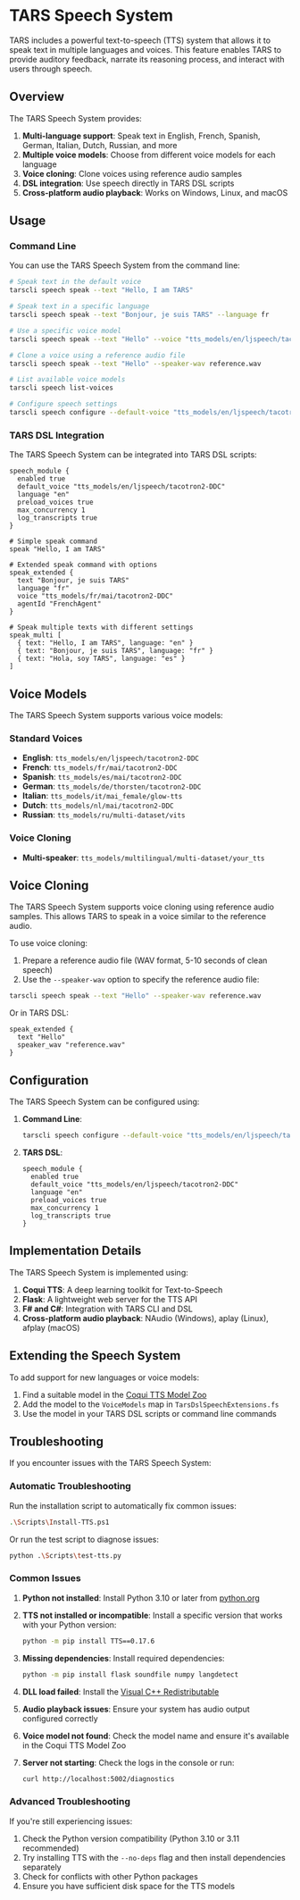# TARS Speech System

TARS includes a powerful text-to-speech (TTS) system that allows it to speak text in multiple languages and voices. This feature enables TARS to provide auditory feedback, narrate its reasoning process, and interact with users through speech.

## Overview

The TARS Speech System provides:

1. **Multi-language support**: Speak text in English, French, Spanish, German, Italian, Dutch, Russian, and more
2. **Multiple voice models**: Choose from different voice models for each language
3. **Voice cloning**: Clone voices using reference audio samples
4. **DSL integration**: Use speech directly in TARS DSL scripts
5. **Cross-platform audio playback**: Works on Windows, Linux, and macOS

## Usage

### Command Line

You can use the TARS Speech System from the command line:

```bash
# Speak text in the default voice
tarscli speech speak --text "Hello, I am TARS"

# Speak text in a specific language
tarscli speech speak --text "Bonjour, je suis TARS" --language fr

# Use a specific voice model
tarscli speech speak --text "Hello" --voice "tts_models/en/ljspeech/tacotron2-DDC"

# Clone a voice using a reference audio file
tarscli speech speak --text "Hello" --speaker-wav reference.wav

# List available voice models
tarscli speech list-voices

# Configure speech settings
tarscli speech configure --default-voice "tts_models/en/ljspeech/tacotron2-DDC" --default-language en
```

### TARS DSL Integration

The TARS Speech System can be integrated into TARS DSL scripts:

```tars
speech_module {
  enabled true
  default_voice "tts_models/en/ljspeech/tacotron2-DDC"
  language "en"
  preload_voices true
  max_concurrency 1
  log_transcripts true
}

# Simple speak command
speak "Hello, I am TARS"

# Extended speak command with options
speak_extended {
  text "Bonjour, je suis TARS"
  language "fr"
  voice "tts_models/fr/mai/tacotron2-DDC"
  agentId "FrenchAgent"
}

# Speak multiple texts with different settings
speak_multi [
  { text: "Hello, I am TARS", language: "en" }
  { text: "Bonjour, je suis TARS", language: "fr" }
  { text: "Hola, soy TARS", language: "es" }
]
```

## Voice Models

The TARS Speech System supports various voice models:

### Standard Voices

- **English**: `tts_models/en/ljspeech/tacotron2-DDC`
- **French**: `tts_models/fr/mai/tacotron2-DDC`
- **Spanish**: `tts_models/es/mai/tacotron2-DDC`
- **German**: `tts_models/de/thorsten/tacotron2-DDC`
- **Italian**: `tts_models/it/mai_female/glow-tts`
- **Dutch**: `tts_models/nl/mai/tacotron2-DDC`
- **Russian**: `tts_models/ru/multi-dataset/vits`

### Voice Cloning

- **Multi-speaker**: `tts_models/multilingual/multi-dataset/your_tts`

## Voice Cloning

The TARS Speech System supports voice cloning using reference audio samples. This allows TARS to speak in a voice similar to the reference audio.

To use voice cloning:

1. Prepare a reference audio file (WAV format, 5-10 seconds of clean speech)
2. Use the `--speaker-wav` option to specify the reference audio file:

```bash
tarscli speech speak --text "Hello" --speaker-wav reference.wav
```

Or in TARS DSL:

```tars
speak_extended {
  text "Hello"
  speaker_wav "reference.wav"
}
```

## Configuration

The TARS Speech System can be configured using:

1. **Command Line**:
   ```bash
   tarscli speech configure --default-voice "tts_models/en/ljspeech/tacotron2-DDC" --default-language en
   ```

2. **TARS DSL**:
   ```tars
   speech_module {
     enabled true
     default_voice "tts_models/en/ljspeech/tacotron2-DDC"
     language "en"
     preload_voices true
     max_concurrency 1
     log_transcripts true
   }
   ```

## Implementation Details

The TARS Speech System is implemented using:

1. **Coqui TTS**: A deep learning toolkit for Text-to-Speech
2. **Flask**: A lightweight web server for the TTS API
3. **F# and C#**: Integration with TARS CLI and DSL
4. **Cross-platform audio playback**: NAudio (Windows), aplay (Linux), afplay (macOS)

## Extending the Speech System

To add support for new languages or voice models:

1. Find a suitable model in the [Coqui TTS Model Zoo](https://github.com/coqui-ai/TTS/wiki/Models-and-Languages)
2. Add the model to the `VoiceModels` map in `TarsDslSpeechExtensions.fs`
3. Use the model in your TARS DSL scripts or command line commands

## Troubleshooting

If you encounter issues with the TARS Speech System:

### Automatic Troubleshooting

Run the installation script to automatically fix common issues:

```bash
.\Scripts\Install-TTS.ps1
```

Or run the test script to diagnose issues:

```bash
python .\Scripts\test-tts.py
```

### Common Issues

1. **Python not installed**: Install Python 3.10 or later from [python.org](https://www.python.org/downloads/)

2. **TTS not installed or incompatible**: Install a specific version that works with your Python version:
   ```bash
   python -m pip install TTS==0.17.6
   ```

3. **Missing dependencies**: Install required dependencies:
   ```bash
   python -m pip install flask soundfile numpy langdetect
   ```

4. **DLL load failed**: Install the [Visual C++ Redistributable](https://aka.ms/vs/17/release/vc_redist.x64.exe)

5. **Audio playback issues**: Ensure your system has audio output configured correctly

6. **Voice model not found**: Check the model name and ensure it's available in the Coqui TTS Model Zoo

7. **Server not starting**: Check the logs in the console or run:
   ```bash
   curl http://localhost:5002/diagnostics
   ```

### Advanced Troubleshooting

If you're still experiencing issues:

1. Check the Python version compatibility (Python 3.10 or 3.11 recommended)
2. Try installing TTS with the `--no-deps` flag and then install dependencies separately
3. Check for conflicts with other Python packages
4. Ensure you have sufficient disk space for the TTS models
